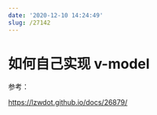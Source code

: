 ```yaml
---
date: '2020-12-10 14:24:49'
slug: /27142
---
```


# 如何自己实现 v-model

参考：

https://lzwdot.github.io/docs/26879/
 
 
 
 
 
 
 
 
 
 
 
 
 
 
 
 
 
 
 
 
 
 
 
 
 
